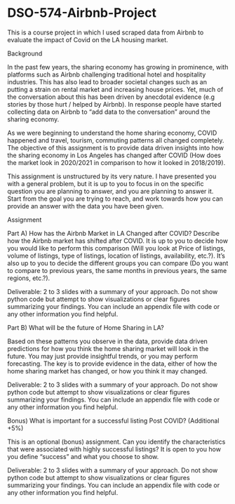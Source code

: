 # DSO-574-Airbnb-Project
This is a course project in which I used scraped data from Airbnb to evaluate the impact of Covid on the LA housing market.

Background

In the past few years, the sharing economy has growing in prominence, with platforms such as Airbnb challenging traditional hotel and hospitality industries. This has also lead to broader societal changes such as an putting a strain on rental market and increasing house prices. Yet, much of the conversation about this has been driven by anecdotal evidence (e.g stories by those hurt / helped by Airbnb). In response people have started collecting data on Airbnb to “add data to the conversation” around the sharing economy.

As we were beginning to understand the home sharing economy, COVID happened and travel, tourism, commuting patterns all changed completely. The objective of this assignment is to provide data driven insights into how the sharing economy in Los Angeles has changed after COVID (How does the market look in 2020/2021 in comparison to how it looked in 2018/2019).

This assignment is unstructured by its very nature. I have presented you with a general problem, but it is up to you to focus in on the specific question you are planning to answer, and you are planning to answer it. Start from the goal you are trying to reach, and work towards how you can provide an answer with the data you have been given.

Assignment

Part A) How has the Airbnb Market in LA Changed after COVID?
Describe how the Airbnb market has shifted after COVID. It is up to you to decide how you would like to perform this comparison (Will you look at Price of listings, volume of listings, type of listings, location of listings, availability, etc.?). It’s also up to you to decide the different groups you can compare (Do you want to compare to previous years, the same months in previous years, the same regions, etc.?).

Deliverable: 2 to 3 slides with a summary of your approach. Do not show python code but attempt to show visualizations or clear figures summarizing your findings. You can include an appendix file with code or any other information you find helpful.

Part B) What will be the future of Home Sharing in LA?

Based on these patterns you observe in the data, provide data driven predictions for how you think the home sharing market will look in the future. You may just provide insightful trends, or you may perform forecasting. The key is to provide evidence in the data, either of how the home sharing market has changed, or how you think it may changed.

Deliverable: 2 to 3 slides with a summary of your approach. Do not show python code but attempt to show visualizations or clear figures summarizing your findings. You can include an appendix file with code or any other information you find helpful.

Bonus) What is important for a successful listing Post COVID? (Additional +5%)
   
This is an optional (bonus) assignment. Can you identify the characteristics that were associated with highly successful listings? It is open to you how you define “success” and what you choose to show.

Deliverable: 2 to 3 slides with a summary of your approach. Do not show python code but attempt to show visualizations or clear figures summarizing your findings. You can include an appendix file with code or any other information you find helpful.
